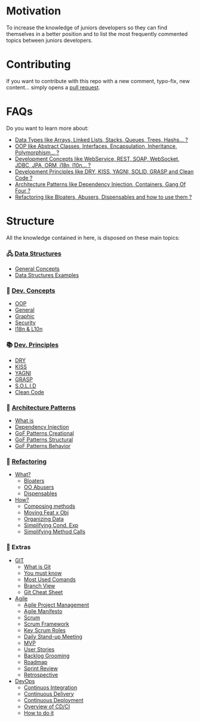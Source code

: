 # Motivation
To increase the knowledge of juniors developers so they can find themselves in a better position and to list the most frequently commented topics between juniors developers.

# Contributing
If you want to contribute with this repo with a new comment, typo-fix, new content... simply opens a [pull request](https://github.com/LuisValgoi/5Things1DevShouldKnow/compare).


# FAQs
Do you want to learn more about:
- [Data Types like Arrays, Linked Lists, Stacks, Queues, Trees, Hashs... ?](https://github.com/LuisValgoi/5Things1DevShouldKnow/blob/master/DataStructures/DATA_STRUCTURES.md#summary)
- [OOP like Abstract Classes, Interfaces, Encapsulation, Inheritance, Polymorphism... ?](https://github.com/LuisValgoi/5Things1DevShouldKnow/blob/master/DevelopmentConcepts/DEVELOPMENT_CONCEPTS.md#summary)
- [Development Concepts like WebService, REST, SOAP, WebSocket, JDBC, JPA, ORM, i18n, l10n... ?](https://github.com/LuisValgoi/5Things1DevShouldKnow/blob/master/DevelopmentConcepts/DEVELOPMENT_CONCEPTS.md#summary)
- [Development Principles like DRY, KISS, YAGNI, SOLID, GRASP and Clean Code ?](https://github.com/LuisValgoi/5Things1DevShouldKnow/blob/master/DevelopmentPrinciples/DEVELOPMENT_PRINCIPLES.md#summary)
- [Architecture Patterns like Dependency Injection, Containers, Gang Of Four ?](https://github.com/LuisValgoi/5Things1DevShouldKnow/blob/master/ArchitecturePatterns/ARCHITECTURE_PATTERNS.md#summary)
- [Refactoring like Bloaters, Abusers, Dispensables and how to use them ?](https://github.com/LuisValgoi/5Things1DevShouldKnow/blob/master/Refactoring/REFACTORING.md#summary)


# Structure
All the knowledge contained in here, is disposed on these main topics: 

### 🖧 [Data Structures](https://github.com/LuisValgoi/5Things1DevShouldKnow/blob/master/DataStructures/DATA_STRUCTURES.md#-summary)
  - [General Concepts](https://github.com/LuisValgoi/5Things1DevShouldKnow/blob/master/DataStructures/DATA_STRUCTURES.md#what-is-abstract-data-types)
  - [Data Structures Examples](https://github.com/LuisValgoi/5Things1DevShouldKnow/blob/master/DataStructures/DATA_STRUCTURES.md#data-structure-examples)

### 🍳 [Dev. Concepts](https://github.com/LuisValgoi/5Things1DevShouldKnow/blob/master/DevelopmentConcepts/DEVELOPMENT_CONCEPTS.md#-summary)
  - [OOP](https://github.com/LuisValgoi/5Things1DevShouldKnow/blob/master/DevelopmentConcepts/DEVELOPMENT_CONCEPTS.md#object-oriented-programming)
  - [General](https://github.com/LuisValgoi/5Things1DevShouldKnow/blob/master/DevelopmentConcepts/DEVELOPMENT_CONCEPTS.md#general)
  - [Graphic](https://github.com/LuisValgoi/5Things1DevShouldKnow/blob/master/DevelopmentConcepts/DEVELOPMENT_CONCEPTS.md#graphic)
  - [Security](https://github.com/LuisValgoi/5Things1DevShouldKnow/blob/master/DevelopmentConcepts/DEVELOPMENT_CONCEPTS.md#security)
  - [I18n & L10n](https://github.com/LuisValgoi/5Things1DevShouldKnow/blob/master/DevelopmentConcepts/DEVELOPMENT_CONCEPTS.md#internationalization-i18n--localization-l10n)

### 📚 [Dev. Principles](https://github.com/LuisValgoi/5Things1DevShouldKnow/blob/master/DevelopmentPrinciples/DEVELOPMENT_PRINCIPLES.md#-summary)
  - [DRY](https://github.com/LuisValgoi/5Things1DevShouldKnow/blob/master/DevelopmentPrinciples/DEVELOPMENT_PRINCIPLES.md#dry-dont-repeat-yourself)
  - [KISS](https://github.com/LuisValgoi/5Things1DevShouldKnow/blob/master/DevelopmentPrinciples/DEVELOPMENT_PRINCIPLES.md#kiss-keep-it-simple-stupid)
  - [YAGNI](https://github.com/LuisValgoi/5Things1DevShouldKnow/blob/master/DevelopmentPrinciples/DEVELOPMENT_PRINCIPLES.md#yagni-you-arent-gonna-need-it)
  - [GRASP](https://github.com/LuisValgoi/5Things1DevShouldKnow/blob/master/DevelopmentPrinciples/DEVELOPMENT_PRINCIPLES.md#grasp)
  - [S.O.L.I.D](https://github.com/LuisValgoi/5Things1DevShouldKnow/blob/master/DevelopmentPrinciples/DEVELOPMENT_PRINCIPLES.md#solid)
  - [Clean Code](https://github.com/LuisValgoi/5Things1DevShouldKnow/blob/master/DevelopmentPrinciples/DEVELOPMENT_PRINCIPLES.md#clean-code)

### 📐 [Architecture Patterns](https://github.com/LuisValgoi/5Things1DevShouldKnow/blob/master/ArchitecturePatterns/ARCHITECTURE_PATTERNS.md#-summary)
  - [What is](https://github.com/LuisValgoi/5Things1DevShouldKnow/blob/master/ArchitecturePatterns/ARCHITECTURE_PATTERNS.md#what-is-a-design-pattern)
  - [Dependency Injection](https://github.com/LuisValgoi/5Things1DevShouldKnow/blob/master/ArchitecturePatterns/ARCHITECTURE_PATTERNS.md#dependency)
  - [GoF Patterns Creational](https://github.com/LuisValgoi/5Things1DevShouldKnow/blob/master/ArchitecturePatterns/ARCHITECTURE_PATTERNS.md#gof-patterns---creational)
  - [GoF Patterns Structural](https://github.com/LuisValgoi/5Things1DevShouldKnow/blob/master/ArchitecturePatterns/ARCHITECTURE_PATTERNS.md#gof-patterns---structural)
  - [GoF Patterns Behavior](https://github.com/LuisValgoi/5Things1DevShouldKnow/blob/master/ArchitecturePatterns/ARCHITECTURE_PATTERNS.md#gof-patterns---behavioral)

### 🔨 [Refactoring](https://github.com/LuisValgoi/5Things1DevShouldKnow/blob/master/Refactoring/REFACTORING.md#-summary)
  - [What?](https://github.com/LuisValgoi/5Things1DevShouldKnow/blob/master/Refactoring/REFACTORING.md#what-should-i-refactor-it)
    - [Bloaters](https://github.com/LuisValgoi/5Things1DevShouldKnow/blob/master/Refactoring/REFACTORING.md#bloaters)
    - [OO Abusers](https://github.com/LuisValgoi/5Things1DevShouldKnow/blob/master/Refactoring/REFACTORING.md#object-orientation-abusers)
    - [Dispensables](https://github.com/LuisValgoi/5Things1DevShouldKnow/blob/master/Refactoring/REFACTORING.md#dispensables)
  - [How?](https://github.com/LuisValgoi/5Things1DevShouldKnow/blob/master/Refactoring/REFACTORING.md#how-should-i-refactor-it)
    - [Composing methods](https://github.com/LuisValgoi/5Things1DevShouldKnow/blob/master/Refactoring/REFACTORING.md#composing-methods-link)
    - [Moving Feat x Obj](https://github.com/LuisValgoi/5Things1DevShouldKnow/blob/master/Refactoring/REFACTORING.md#moving-features-between-objects-link)
    - [Organizing Data](https://github.com/LuisValgoi/5Things1DevShouldKnow/blob/master/Refactoring/REFACTORING.md#organizing-data-link)
    - [Simplifying Cond. Exp](https://github.com/LuisValgoi/5Things1DevShouldKnow/blob/master/Refactoring/REFACTORING.md#simplifying-conditional-expressions-link)
    - [Simplifying Method Calls](https://github.com/LuisValgoi/5Things1DevShouldKnow/blob/master/Refactoring/REFACTORING.md#simplifying-method-calls-link)

### 🍰 Extras
  - [GIT](https://github.com/LuisValgoi/5Things1DevShouldKnow/blob/master/GIT/GIT.md#-summary)
    - [What is Git](https://github.com/LuisValgoi/5Things1DevShouldKnow/blob/master/GIT/GIT.md#what-is-git)
    - [You must know](https://github.com/LuisValgoi/5Things1DevShouldKnow/blob/master/GIT/GIT.md#you-must-know)
    - [Most Used Comands](https://github.com/LuisValgoi/5Things1DevShouldKnow/blob/master/GIT/GIT.md#most-used-comands)
    - [Branch View](https://github.com/LuisValgoi/5Things1DevShouldKnow/blob/master/GIT/GIT.md#branch-view)
    - [Git Cheat Sheet](https://github.com/LuisValgoi/5Things1DevShouldKnow/blob/master/GIT/GIT.md#git-cheat-sheet)
  - [Agile](https://github.com/LuisValgoi/5Things1DevShouldKnow/blob/master/Agile/AGILE.md#-summary)
    - [Agile Project Management](https://github.com/LuisValgoi/5Things1DevShouldKnow/blob/master/Agile/AGILE.md#agile-project-management)
    - [Agile Manifesto](https://github.com/LuisValgoi/5Things1DevShouldKnow/blob/master/Agile/AGILE.md#agile-manifesto)
    - [Scrum](https://github.com/LuisValgoi/5Things1DevShouldKnow/blob/master/Agile/AGILE.md#scrum)
    - [Scrum Framework](https://github.com/LuisValgoi/5Things1DevShouldKnow/blob/master/Agile/AGILE.md#scrum-framework)
    - [Key Scrum Roles](https://github.com/LuisValgoi/5Things1DevShouldKnow/blob/master/Agile/AGILE.md#key-scrum-roles)
    - [Daily Stand-up Meeting](https://github.com/LuisValgoi/5Things1DevShouldKnow/blob/master/Agile/AGILE.md#daily-stand-up-meeting)
    - [MVP](https://github.com/LuisValgoi/5Things1DevShouldKnow/blob/master/Agile/AGILE.md#mvp)
    - [User Stories](https://github.com/LuisValgoi/5Things1DevShouldKnow/blob/master/Agile/AGILE.md#user-stories)
    - [Backlog Grooming](https://github.com/LuisValgoi/5Things1DevShouldKnow/blob/master/Agile/AGILE.md#backlog-grooming)
    - [Roadmap](https://github.com/LuisValgoi/5Things1DevShouldKnow/blob/master/Agile/AGILE.md#roadmap)
    - [Sprint Review](https://github.com/LuisValgoi/5Things1DevShouldKnow/blob/master/Agile/AGILE.md#sprint-review)
    - [Retrospective](https://github.com/LuisValgoi/5Things1DevShouldKnow/blob/master/Agile/AGILE.md#retrospective)
  - [DevOps]()
    - [Continuos Integration]()
    - [Continuous Delivery]()
    - [Continuous Deployment]()
    - [Overview of CD/CI]()
    - [How to do it]()
